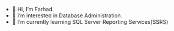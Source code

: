 - 👋 Hi, I’m Farhad.
- 👀 I’m interested in Database Administration.
- 🌱 I’m currently learning SQL Server Reporting Services(SSRS)

<!---
FarhadHossainTanvir/FarhadHossainTanvir is a ✨ special ✨ repository because its `README.md` (this file) appears on your GitHub profile.
You can click the Preview link to take a look at your changes.
--->
